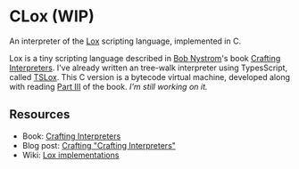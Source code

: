 # CLox (WIP)

An interpreter of the [Lox](https://github.com/munificent/craftinginterpreters) scripting language, implemented in C.

Lox is a tiny scripting language described in [Bob Nystrom](https://stuffwithstuff.com/)'s book [Crafting Interpreters](https://craftinginterpreters.com/). I've already written an tree-walk interpreter using TypesScript, called [TSLox](https://github.com/zlliang/tslox). This C version is a bytecode virtual machine, developed along with reading [Part III](https://craftinginterpreters.com/a-bytecode-virtual-machine.html) of the book. _I'm still working on it._

## Resources

- Book: [Crafting Interpreters](https://craftinginterpreters.com/)
- Blog post: [Crafting "Crafting Interpreters"](http://journal.stuffwithstuff.com/2020/04/05/crafting-crafting-interpreters/)
- Wiki: [Lox implementations](https://github.com/munificent/craftinginterpreters/wiki/Lox-implementations)
